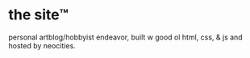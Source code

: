 # the site™️
personal artblog/hobbyist endeavor, built w good ol html, css, & js and hosted by neocities.